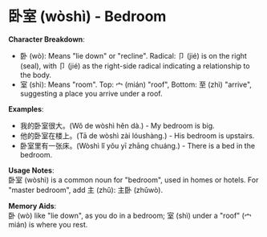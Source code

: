 # **卧室 (wòshì) - Bedroom**

**Character Breakdown**:  
- 卧 (wò): Means "lie down" or "recline". Radical: 卩 (jié) is on the right (seal), with 卩 (jié) as the right-side radical indicating a relationship to the body.  
- 室 (shì): Means "room". Top: 宀 (mián) "roof", Bottom: 至 (zhì) "arrive", suggesting a place you arrive under a roof.

**Examples**:  
- 我的卧室很大。(Wǒ de wòshì hěn dà.) - My bedroom is big.  
- 他的卧室在楼上。(Tā de wòshì zài lóushàng.) - His bedroom is upstairs.  
- 卧室里有一张床。(Wòshì lǐ yǒu yī zhāng chuáng.) - There is a bed in the bedroom.

**Usage Notes**:  
卧室 (wòshì) is a common noun for "bedroom", used in homes or hotels. For "master bedroom", add 主 (zhǔ): 主卧 (zhǔwò).

**Memory Aids**:  
卧 (wò) like "lie down", as you do in a bedroom; 室 (shì) under a "roof" (宀 mián) is where you rest.